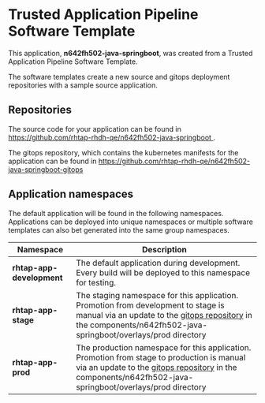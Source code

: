 # Trusted Application Pipeline Software Template

This application, **n642fh502-java-springboot**, was created from a Trusted Application Pipeline Software Template.

The software templates create a new source and gitops deployment repositories with a sample source application. 

## Repositories

The source code for your application can be found in [https://github.com/rhtap-rhdh-qe/n642fh502-java-springboot ](https://github.com/rhtap-rhdh-qe/n642fh502-java-springboot ).
 
The gitops repository, which contains the kubernetes manifests for the application can be found in 
[https://github.com/rhtap-rhdh-qe/n642fh502-java-springboot-gitops ](https://github.com/rhtap-rhdh-qe/n642fh502-java-springboot-gitops ) 

## Application namespaces 

The default application will be found in the following namespaces. Applications can be deployed into unique namespaces or multiple software templates can also bet generated into the same group namespaces.  

|  Namespace   |  Description   |  
| -------- | -------- |   
| **rhtap-app-development** | The default application during development. Every build will be deployed to this namespace for testing. | 
| **rhtap-app-stage** | The staging namespace for this application. Promotion from development to stage is manual via an update to the [gitops repository](https://github.com/rhtap-rhdh-qe/n642fh502-java-springboot-gitops ) in the components/n642fh502-java-springboot/overlays/prod directory |  
| **rhtap-app-prod** | The production namespace for this application. Promotion from stage to production is manual via an update to the [gitops repository](https://github.com/rhtap-rhdh-qe/n642fh502-java-springboot-gitops ) in the components/n642fh502-java-springboot/overlays/prod directory | 